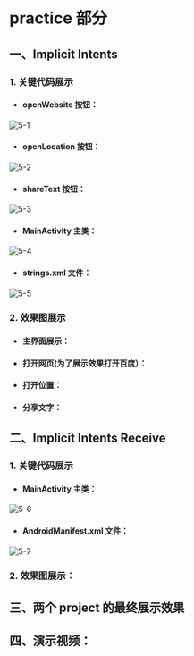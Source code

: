 # practice 部分
>
## 一、Implicit Intents 
>
### 1. 关键代码展示
>
- ####  openWebsite 按钮：
![5-1](https://github.com/IVY-1999/android_1813066/blob/main/image/lab5/1.png)
>
- #### openLocation 按钮：
![5-2](https://github.com/IVY-1999/android_1813066/blob/main/image/lab5/2.png)
>
- #### shareText 按钮：
![5-3](https://github.com/IVY-1999/android_1813066/blob/main/image/lab5/3.png)
>
- #### MainActivity 主类：
![5-4](https://github.com/IVY-1999/android_1813066/blob/main/image/lab5/4.png)
>
- #### strings.xml 文件：
![5-5](https://github.com/IVY-1999/android_1813066/blob/main/image/lab5/5.png)
>
### 2. 效果图展示
>
- #### 主界面展示：
>
- #### 打开网页(为了展示效果打开百度）：
>
- #### 打开位置：
>
- #### 分享文字：
>
>
>
## 二、Implicit Intents Receive
>
### 1. 关键代码展示
>
- #### MainActivity 主类：
![5-6](https://github.com/IVY-1999/android_1813066/blob/main/image/lab5/6.png)
>
- #### AndroidManifest.xml 文件：
![5-7](https://github.com/IVY-1999/android_1813066/blob/main/image/lab5/7.png)
>
### 2. 效果图展示：
>
>
## 三、两个 project 的最终展示效果
>
>
## 四、演示视频：
